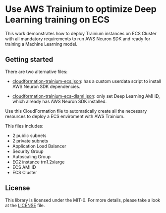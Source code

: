# Use AWS Trainium to optimize Deep Learning training on ECS

This work demonstrates how to deploy Trainium instances on ECS Cluster with all mandatory requirements to run AWS Neuron SDK and ready for training a Machine Learning model.


## Getting started

There are two alternative files:

- [cloudformation-trainium-ecs.json](https://github.com/aws-samples/ecs-trainium-examples/blob/main/cloudformation-trainium-ecs.json): has a custom userdata script to install AWS Neuron SDK dependencies.

- [cloudformation-trainium-ecs-dlami.json](https://github.com/aws-samples/ecs-trainium-examples/blob/main/cloudformation-trainium-ecs-dlami.json): only set Deep Learning AMI ID, which already has AWS Neuron SDK installed.

Use this CloudFormation file to automatically create all the necessary resources to deploy a ECS enviroment with AWS Trainium.

This files includes:
- 2 public subnets
- 2 private subnets
- Application Load Balancer
- Security Group
- Autoscaling Group
- EC2 instance trn1.2xlarge
- ECS AMI ID
- ECS Cluster


## License
This library is licensed under the MIT-0. For more details, please take a look at the [LICENSE](LICENSE) file.
